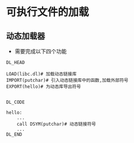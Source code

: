 # 可执行文件的加载

## 动态加载器

- 需要完成以下四个功能

```assembly
DL_HEAD

LOAD(libc.dl)# 加载动态链接库
IMPORT(putchar)# 引入动态链接库中的函数,加载外部符号
EXPORT(hello)# 为动态库导出符号


DL_CODE

hello:
	...
	call DSYM(putchar)# 动态链接符号
	...
DL_END
```

